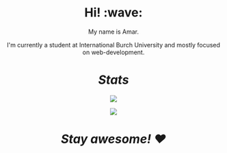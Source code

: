<h1 align='center'> Hi! :wave:</h1>
<p align='center'>
My name is Amar.
</p>
<p align='center'>I'm currently a student at International Burch University and mostly focused on web-development.</p>

<h1 align='center'><i>Stats</i></h1>
<p align="center">
  <img src="https://github-readme-stats.vercel.app/api/?username=amarell&theme=radical&count_private=true&show_icons=true" />
</p>

<p align="center">
  <img src="https://github-readme-stats.vercel.app/api/top-langs/?username=amarell&hide=html&theme=radical" />
</p>






<h1 align='center'><i>Stay awesome! ❤️</i></h1>

<!--
**amarell/amarell** is a ✨ _special_ ✨ repository because its `README.md` (this file) appears on your GitHub profile.

Here are some ideas to get you started:

- 🔭 I’m currently working on ...
- 🌱 I’m currently learning ...
- 👯 I’m looking to collaborate on ...
- 🤔 I’m looking for help with ...
- 💬 Ask me about ...
- 📫 How to reach me: ...
- 😄 Pronouns: ...
- ⚡ Fun fact: ...
-->
